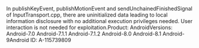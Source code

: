 In publishKeyEvent, publishMotionEvent and sendUnchainedFinishedSignal of InputTransport.cpp, there are uninitialized data leading to local information disclosure with no additional execution privileges needed. User interaction is not needed for exploitation.Product: AndroidVersions: Android-7.0 Android-7.1.1 Android-7.1.2 Android-8.0 Android-8.1 Android-9Android ID: A-115739809